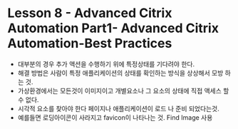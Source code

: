 # Lesson 8 - Advanced Citrix Automation Part1- Advanced Citrix Automation-Best Practices

* 대부분의 경우 추가 액션을 수행하기 위에 특정상태를 기다려야 한다. 
* 해결 방법은 사람이 특정 애플리케이션의 상태를 확인하는 방식을 상상해서 모방 하는 것.
* 가상환경에서는 모든것이 이미지이고 개별요소나 그 요소의 상태에 직접 액세스 할 수 없다.
* 시각적 요소를 찾아야 한다 페이지나 애플리케이션이 로드 나 준비 되었다는것.
* 예를들면 로딩아이콘이 사라지고 favicon이 나타나는 것. Find Image 사용
